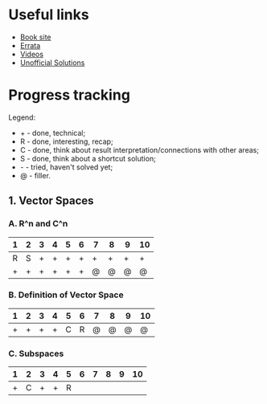 # Useful links

* [Book site](http://linear.axler.net)
* [Errata](http://linear.axler.net/LADRErrata.html)
* [Videos](http://linear.axler.net/LADRvideos.html)
* [Unofficial Solutions](http://linearalgebras.com)

# Progress tracking

Legend:
* \+ - done, technical;
* R - done, interesting, recap;
* C - done, think about result interpretation/connections with other areas;
* S - done, think about a shortcut solution;
* \- - tried, haven't solved yet;
* @ - filler.

## 1. Vector Spaces

### A. R^n and C^n

| 1 | 2 | 3 | 4 | 5 | 6 | 7 | 8 | 9 | 10 
----|---|---|---|---|---|---|---|---|----
| R | S | + | + | + | + | + | + | + | + 
| + | + | + | + | + | + | @ | @ | @ | @

### B. Definition of Vector Space

| 1 | 2 | 3 | 4 | 5 | 6 | 7 | 8 | 9 | 10 
----|---|---|---|---|---|---|---|---|----
| + | + | + | + | C | R | @ | @ | @ | @

### C. Subspaces

| 1 | 2 | 3 | 4 | 5 | 6 | 7 | 8 | 9 | 10 
----|---|---|---|---|---|---|---|---|----
| + | C | + | + | R | 
